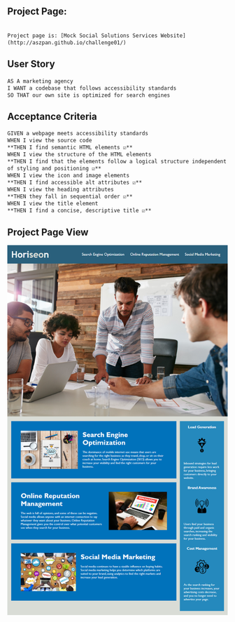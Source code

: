 ## Project Page:
```

Project page is: [Mock Social Solutions Services Website](http://aszpan.github.io/challenge01/)

```
## User Story

```
AS A marketing agency
I WANT a codebase that follows accessibility standards
SO THAT our own site is optimized for search engines
```

## Acceptance Criteria

```
GIVEN a webpage meets accessibility standards
WHEN I view the source code
**THEN I find semantic HTML elements ☑**
WHEN I view the structure of the HTML elements
**THEN I find that the elements follow a logical structure independent of styling and positioning ☑**
WHEN I view the icon and image elements
**THEN I find accessible alt attributes ☑**
WHEN I view the heading attributes
**THEN they fall in sequential order ☑**
WHEN I view the title element
**THEN I find a concise, descriptive title ☑**
```
## Project Page View

![alt text: Photo of Website](/assets/images/websitedemo.png)